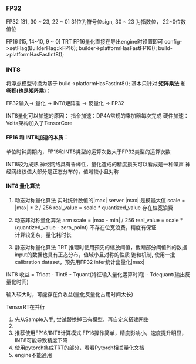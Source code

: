 ### FP32
FP32 [31, 30 ~ 23, 22 ~ 0] 31位为符号位sign, 30 ~ 23 为指数位， 22~0位数值位

FP16 [15, 14~10, 9 ~ 0]
TRT FP16量化直接在导出engine时设置即可
config->setFlag(BuilderFlag::kFP16);
builder->platformHasFastFP16();
build->platformHasFastInt8();
### INT8
将浮点模型转换为基于
build->platformHasFastInt8();
基本只针对 __矩阵乘法__ 和 __卷积(也是矩阵乘)__；

FP32输入-> 量化 -> INT8矩阵乘 -> 反量化 -> FP32

INT8量化可以加速的原因：
指令加速：DP4A常规的乘加器每次完成
硬件加速：Volta架构加入了TensorCore 
#### FP16 和 INT8加速的本质：
单位时钟周期内，FP16和INT8类型的运算次数大于FP32类型的运算次数

INT8较为成熟 
神经网络具有鲁棒性，量化造成的精度损失可以看成是一种噪声
神经网络权值大部分是正态分布的，值域较小且对称

#### INT8 量化算法
1. 动态对称量化算法
实时统计数值的|max|
server
|max| 是模最大值
scale = |max| * 2 / 256
real_value = scale * quantized_value
存在位宽浪费
 

2. 动态非对称量化算法
arm
scale = |max - min| / 256
real_value = scale * (quantized_value - zero_point)
不存在位宽浪费，精度有保证  
计算较复杂，量化耗时长



3. 静态对称量化算法
TRT
推理时使用预先的缩放阈值，截断部分阈值外的数据
input的数据也具有正态分布，值域小且对称的性质
饱和机制, 使用一批calibration dataset，预先用FP32 infer统计出量化|max|

INT8 收益 = Tfloat - Tint8 - Tquant(特征输入量化运算时间) - Tdequant(输出反量化时间) 

输入较大时，可能存在负收益(量化反量化占用时间太长)

TensorRT在并行

1. 先从Sample入手, 尝试替换掉已有模型，再自定义搭建网络
2. 
3. 推荐使用FP16/INT8计算模式   FP16操作简单，精度影响小，速度提升明显，INT8可能导致精度下降
4. 使用pytorch集成TRT的部分，看看Pytorch相关量化文档
5. engine不能通用
